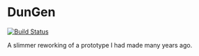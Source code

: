 # DunGen

[![Build Status](https://optimistpanda.visualstudio.com/DunGen/_apis/build/status/sjml.dungen2?branchName=master)](https://optimistpanda.visualstudio.com/DunGen/_build/latest?definitionId=1&branchName=master)

A slimmer reworking of a prototype I had made many years ago.

